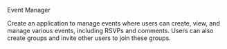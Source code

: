 Event Manager 

Create an application to manage events where users can create, view, 
and manage various events, including RSVPs and comments. Users can also 
create groups and invite other users to join these groups.